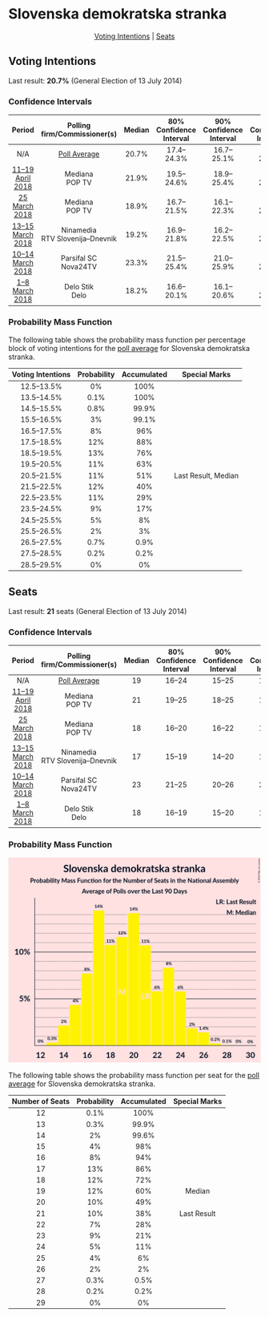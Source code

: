 # Slovenska demokratska stranka

<p align="center"><a href="#voting-intentions">Voting Intentions</a> | <a href="#seats">Seats</a></p>

## Voting Intentions

Last result: **20.7%** (General Election of 13 July 2014)

### Confidence Intervals

| Period     | Polling firm/Commissioner(s) | Median | 80% Confidence Interval | 90% Confidence Interval | 95% Confidence Interval | 99% Confidence Interval |
|:----------:|:----------------:|:-----------:|:-----------------------:|:-----------------------:|:-----------------------:|:-----------------------:|
| N/A | [Poll Average](average.html) | 20.7% | 17.4–24.3% | 16.7–25.1% | 16.2–25.7% | 15.2–26.9% |
| [11–19 April 2018](2018-04-19-Mediana.html) | Mediana <br> POP TV | 21.9% | 19.5–24.6% | 18.9–25.4% | 18.3–26.0% | 17.2–27.4% |
| [25 March 2018](2018-03-25-Mediana.html) | Mediana <br> POP TV | 18.9% | 16.7–21.5% | 16.1–22.3% | 15.5–22.9% | 14.5–24.2% |
| [13–15 March 2018](2018-03-15-Ninamedia.html) | Ninamedia <br> RTV Slovenija–Dnevnik | 19.2% | 16.9–21.8% | 16.2–22.5% | 15.7–23.2% | 14.7–24.5% |
| [10–14 March 2018](2018-03-14-ParsifalSC.html) | Parsifal SC <br> Nova24TV | 23.3% | 21.5–25.4% | 21.0–25.9% | 20.5–26.4% | 19.6–27.4% |
| [1–8 March 2018](2018-03-08-DeloStik.html) | Delo Stik <br> Delo | 18.2% | 16.6–20.1% | 16.1–20.6% | 15.7–21.0% | 15.0–21.9% |

### Probability Mass Function

The following table shows the probability mass function per percentage block of voting intentions for the [poll average](average.html) for Slovenska demokratska stranka.

| Voting Intentions | Probability | Accumulated | Special Marks |
|:-----------------:|:-----------:|:-----------:|:-------------:|
| 12.5–13.5% | 0% | 100% |  |
| 13.5–14.5% | 0.1% | 100% |  |
| 14.5–15.5% | 0.8% | 99.9% |  |
| 15.5–16.5% | 3% | 99.1% |  |
| 16.5–17.5% | 8% | 96% |  |
| 17.5–18.5% | 12% | 88% |  |
| 18.5–19.5% | 13% | 76% |  |
| 19.5–20.5% | 11% | 63% |  |
| 20.5–21.5% | 11% | 51% | Last Result, Median |
| 21.5–22.5% | 12% | 40% |  |
| 22.5–23.5% | 11% | 29% |  |
| 23.5–24.5% | 9% | 17% |  |
| 24.5–25.5% | 5% | 8% |  |
| 25.5–26.5% | 2% | 3% |  |
| 26.5–27.5% | 0.7% | 0.9% |  |
| 27.5–28.5% | 0.2% | 0.2% |  |
| 28.5–29.5% | 0% | 0% |  |


## Seats

Last result: **21** seats (General Election of 13 July 2014)

### Confidence Intervals

| Period     | Polling firm/Commissioner(s) | Median | 80% Confidence Interval | 90% Confidence Interval | 95% Confidence Interval | 99% Confidence Interval |
|:----------:|:----------------:|:------:|:-----------------------:|:-----------------------:|:-----------------------:|:-----------------------:|
| N/A | [Poll Average](average.html) | 19 | 16–24 | 15–25 | 15–25 | 14–26 |
| [11–19 April 2018](2018-04-19-Mediana.html) | Mediana <br> POP TV | 21 | 19–25 | 18–25 | 17–25 | 17–27 |
| [25 March 2018](2018-03-25-Mediana.html) | Mediana <br> POP TV | 18 | 16–20 | 16–22 | 15–23 | 14–24 |
| [13–15 March 2018](2018-03-15-Ninamedia.html) | Ninamedia <br> RTV Slovenija–Dnevnik | 17 | 15–19 | 14–20 | 14–21 | 13–22 |
| [10–14 March 2018](2018-03-14-ParsifalSC.html) | Parsifal SC <br> Nova24TV | 23 | 21–25 | 20–26 | 20–26 | 18–27 |
| [1–8 March 2018](2018-03-08-DeloStik.html) | Delo Stik <br> Delo | 18 | 16–19 | 15–20 | 15–20 | 14–21 |

### Probability Mass Function

![Graph with seats probability mass function not yet produced](average-seats-pmf-slovenskademokratskastranka.png "Seats Probability Mass Function")

The following table shows the probability mass function per seat for the [poll average](average.html) for Slovenska demokratska stranka.

| Number of Seats | Probability | Accumulated | Special Marks |
|:---------------:|:-----------:|:-----------:|:-------------:|
| 12 | 0.1% | 100% |  |
| 13 | 0.3% | 99.9% |  |
| 14 | 2% | 99.6% |  |
| 15 | 4% | 98% |  |
| 16 | 8% | 94% |  |
| 17 | 13% | 86% |  |
| 18 | 12% | 72% |  |
| 19 | 12% | 60% | Median |
| 20 | 10% | 49% |  |
| 21 | 10% | 38% | Last Result |
| 22 | 7% | 28% |  |
| 23 | 9% | 21% |  |
| 24 | 5% | 11% |  |
| 25 | 4% | 6% |  |
| 26 | 2% | 2% |  |
| 27 | 0.3% | 0.5% |  |
| 28 | 0.2% | 0.2% |  |
| 29 | 0% | 0% |  |


